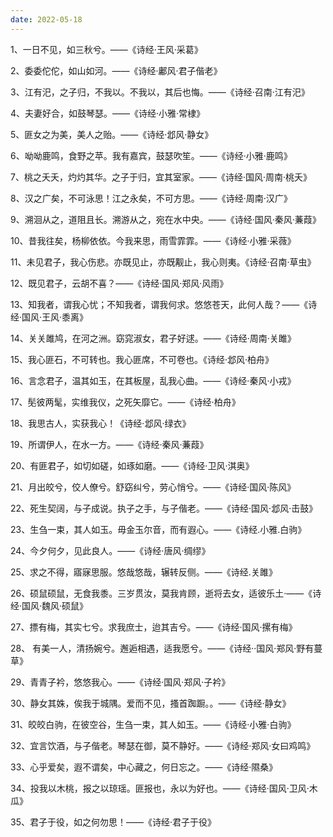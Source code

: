 ```yaml
---
date: 2022-05-18
---
```


1、一日不见，如三秋兮。——《诗经·王风·采葛》

2、委委佗佗，如山如河。——《诗经·鄘风·君子偕老》

3、江有汜，之子归，不我以。不我以，其后也悔。——《诗经·召南·江有汜》

4、夫妻好合，如鼓琴瑟。——《诗经·小雅·常棣》

5、匪女之为美，美人之贻。——《诗经·邶风·静女》

6、呦呦鹿鸣，食野之苹。我有嘉宾，鼓瑟吹笙。——《诗经·小雅·鹿鸣》

7、桃之夭夭，灼灼其华。之子于归，宜其室家。——《诗经·国风·周南·桃夭》

8、汉之广矣，不可泳思！江之永矣，不可方思。——《诗经·周南·汉广》

9、溯洄从之，道阻且长。溯游从之，宛在水中央。——《诗经·国风·秦风·蒹葭》

10、昔我往矣，杨柳依依。今我来思，雨雪霏霏。——《诗经·小雅·采薇》

11、未见君子，我心伤悲。亦既见止，亦既觏止，我心则夷。《诗经·召南·草虫》

12、既见君子，云胡不喜？——《诗经·国风·郑风·风雨》

13、知我者，谓我心忧；不知我者，谓我何求。悠悠苍天，此何人哉？——《诗经·国风·王风·黍离》

14、关关雎鸠，在河之洲。窈窕淑女，君子好逑。——《诗经·周南·关雎》

15、我心匪石，不可转也。我心匪席，不可卷也。《诗经·邶风·柏舟》

16、言念君子，温其如玉，在其板屋，乱我心曲。——《诗经·秦风·小戎》

17、髧彼两髦，实维我仪，之死矢靡它。——《诗经·柏舟》

18、我思古人，实获我心！《诗经·邶风·绿衣》

19、所谓伊人，在水一方。——《诗经·秦风·蒹葭》

20、有匪君子，如切如磋，如琢如磨。——《诗经·卫风·淇奥》

21、月出皎兮，佼人僚兮。舒窈纠兮，劳心悄兮。——《诗经·国风·陈风》

22、死生契阔，与子成说。执子之手，与子偕老。——《诗经·国风·邶风·击鼓》

23、生刍一束，其人如玉。毋金玉尔音，而有遐心。——《诗经.小雅.白驹》

24、今夕何夕，见此良人。——《诗经·唐风·绸缪》

25、求之不得，寤寐思服。悠哉悠哉，辗转反侧。——《诗经.关雎》

26、硕鼠硕鼠，无食我黍。三岁贯汝，莫我肯顾，逝将去女，适彼乐土·——《诗经·国风·魏风·硕鼠》

27、摽有梅，其实七兮。求我庶士，迨其吉兮。——《诗经·国风·摞有梅》

28、 有美一人，清扬婉兮。邂逅相遇，适我愿兮。——《诗经··国风·郑风·野有蔓草》

29、青青子衿，悠悠我心。——《诗经·国风·郑风·子衿》

30、静女其姝，俟我于城隅。爱而不见，搔首踟蹰。。——《诗经·静女》

31、皎皎白驹，在彼空谷，生刍一束，其人如玉。——《诗经·小雅·白驹》

32、宜言饮酒，与子偕老。琴瑟在御，莫不静好。——《诗经·郑风·女曰鸡鸣》

33、心乎爱矣，遐不谓矣，中心藏之，何日忘之。——《诗经·隰桑》

34、投我以木桃，报之以琼瑶。匪报也，永以为好也。——《诗经·国风·卫风·木瓜》

35、君子于役，如之何勿思！——《诗经·君子于役》